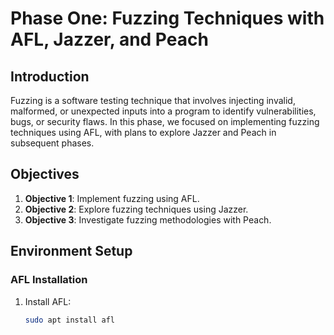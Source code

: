 # Phase One: Fuzzing Techniques with AFL, Jazzer, and Peach

## Introduction

Fuzzing is a software testing technique that involves injecting invalid, malformed, or unexpected inputs into a program to identify vulnerabilities, bugs, or security flaws. In this phase, we focused on implementing fuzzing techniques using AFL, with plans to explore Jazzer and Peach in subsequent phases.

## Objectives

1. **Objective 1**: Implement fuzzing using AFL.
2. **Objective 2**: Explore fuzzing techniques using Jazzer.
3. **Objective 3**: Investigate fuzzing methodologies with Peach.

## Environment Setup

### AFL Installation
1. Install AFL:
   ```bash
   sudo apt install afl
